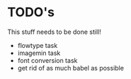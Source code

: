 # TODO's

This stuff needs to be done still!

 - flowtype task
 - imagemin task
 - font conversion task
 - get rid of as much babel as possible
